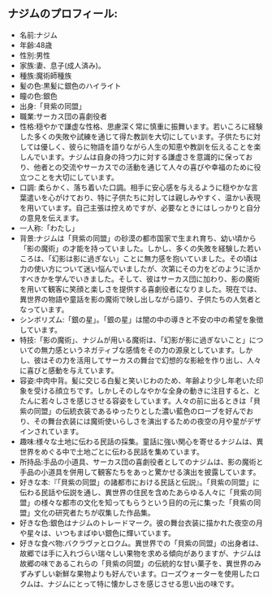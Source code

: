## ナジムのプロフィール:
- 名前:ナジム
- 年齢:48歳
- 性別:男性
- 家族:妻、息子(成人済み)。
- 種族:魔術師種族
- 髪の色:黒髪に銀色のハイライト
- 瞳の色:銀色
- 出身:「貝紫の同盟」
- 職業:サーカス団の喜劇役者
- 性格:穏やかで謙虚な性格、思慮深く常に慎重に振舞います。若いころに経験した多くの失敗や試練を通じて得た教訓を大切にしています。子供たちに対しては優しく、彼らに物語を語りながら人生の知恵や教訓を伝えることを楽しんでいます。ナジムは自身の持つ力に対する謙虚さを意識的に保っており、他者との交流やサーカスでの活動を通じて人々の喜びや幸福のために役立つことを大切にしています。
- 口調: 柔らかく、落ち着いた口調。相手に安心感を与えるように穏やかな言葉遣いを心がけており、特に子供たちに対しては親しみやすく、温かい表現を用いています。自己主張は控えめですが、必要なときにはしっかりと自分の意見を伝えます。
- 一人称:「わたし」
- 背景:ナジムは「貝紫の同盟」の砂漠の都市国家で生まれ育ち、幼い頃から「影の魔術」の才能を持っていました。しかし、多くの失敗を経験した若いころは、「幻影は影に過ぎない」ことに無力感を抱いていました。その頃は力の使い方について迷い悩んでいましたが、次第にその力をどのように活かすべきかを学んでいきました。そして、彼はサーカス団に加わり、影の魔術を用いて観客に笑顔と楽しさを提供する喜劇役者になりました。現在では、異世界の物語や童話を影の魔術で映し出しながら語り、子供たちの人気者となっています。
- シンボリズム:「銀の星」。「銀の星」は闇の中の導きと不安の中の希望を象徴しています。
- 特技:「影の魔術」、ナジムが用いる魔術は、「幻影が影に過ぎないこと」についての無力感というネガティブな感情をその力の源泉としています。しかし、彼はその力を活用してサーカスの舞台で幻想的な影絵を作り出し、人々に喜びと感動を与えています。
- 容姿:中肉中背。髪に交じる白髪と笑いじわのため、年齢より少し年老いた印象を受ける顔立ちです。しかしそのしなやかな全身の動きに注目すると、とたんに若々しさを感じさせる容姿をしています。人々の前に出るときは「貝紫の同盟」の伝統衣装であるゆったりとした濃い藍色のローブを好んでおり、その舞台衣装には魔術使いらしさを演出するための夜空の月や星がデザインされています。
- 趣味:様々な土地に伝わる民話の採集。童話に強い関心を寄せるナジムは、異世界をめぐる中で土地ごとに伝わる民話を集めています。
- 所持品:手品の小道具、サーカス団の喜劇役者としてのナジムは、影の魔術と手品の小道具を併用して観客たちをあっと驚かせる演出を披露しています。
- 好きな本:『「貝紫の同盟」の諸都市における民話と伝説』。「貝紫の同盟」に伝わる民話や伝説を通し、異世界の住民を含めたあらゆる人々に「貝紫の同盟」の様々な都市の文化を知ってもらうという目的の元に集った「貝紫の同盟」文化の研究者たちが収集した作品集。
- 好きな色:銀色はナジムのトレードマーク。彼の舞台衣装に描かれた夜空の月や星々は、いつもまばゆい銀色に輝いています。
- 好きな食べ物:バクラヴァとロクム。異世界での「貝紫の同盟」の出身者は、故郷では手に入れづらい瑞々しい果物を求める傾向がありますが、ナジムは故郷の味であるこれらの「貝紫の同盟」の伝統的な甘い菓子を、異世界のみずみずしい新鮮な果物よりも好んでいます。ローズウォーターを使用したロクムは、ナジムにとって特に懐かしさを感じさせる思い出の味です。

